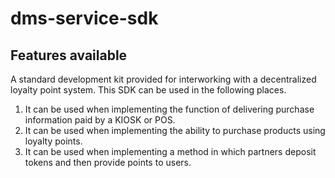 # dms-service-sdk

## Features available
A standard development kit provided for interworking with a decentralized loyalty point system.
This SDK can be used in the following places.
1. It can be used when implementing the function of delivering purchase information paid by a KIOSK or POS.
2. It can be used when implementing the ability to purchase products using loyalty points.
3. It can be used when implementing a method in which partners deposit tokens and then provide points to users.

